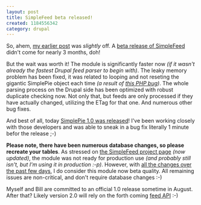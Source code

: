 ```yaml
--- 
layout: post
title: SimpleFeed beta released!
created: 1184556342
category: drupal
---
```

So, ahem, <a href="http://tedserbinski.com/2007/04/19/simplefeed">my earlier post</a> was <em>slightly</em> off. A <a href="http://drupal.org/project/simplefeed">beta release of SimpleFeed</a> didn't come for nearly 3 months, doh! 

But the wait was worth it! The module is significantly faster now <em>(if it wasn't already the fastest Drupal feed parser to begin with)</em>. The leaky memory problem has been fixed, it was related to looping and not reseting the gigantic SimplePie object each time <em>(a result of <a href="http://bugs.php.net/bug.php?id=33595">this PHP bug</a>)</em>. The whole parsing process on the Drupal side has been optimized with robust duplicate checking now. Not only that, but feeds are only processed if they have actually changed, utilizing the ETag for that one. And numerous other bug fixes.

And best of all, today <a href="http://simplepie.org/blog/2007/07/15/simplepie-10-is-here/">SimplePie 1.0 was released</a>! I've been working closely with those developers and was able to sneak in a bug fix literally 1 minute befor the release ;-)

<strong>Please note, there have been numerous database changes, so please recreate your tables</strong>. As stressed on <a href="http://drupal.org/project/simplefeed">the SimpleFeed project page</a> <em>(now updated)</em>, the module was not ready for production use <em>(and probably still isn't, but I'm using it in production :-p)</em>. However, with <a href="http://drupal.org/project/cvs/117881">all the changes over the past few days</a>, I do consider this module now beta quality. All remaining issues are non-critical, and don't require database changes :-)

Myself and Bill are committed to an official 1.0 release sometime in August. After that? Likely version 2.0 will rely on the forth coming <a href="http://drupal.org/project/feedapi">feed API</a> :-)

